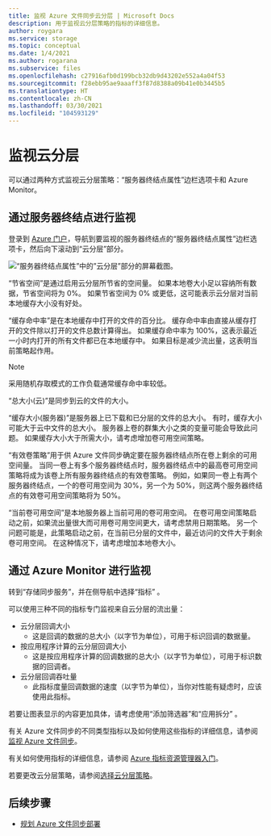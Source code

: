 ```yaml
---
title: 监视 Azure 文件同步云分层 | Microsoft Docs
description: 用于监视云分层策略的指标的详细信息。
author: roygara
ms.service: storage
ms.topic: conceptual
ms.date: 1/4/2021
ms.author: rogarana
ms.subservice: files
ms.openlocfilehash: c27916afb0d199bcb32db9d43202e552a4a04f53
ms.sourcegitcommit: f28ebb95ae9aaaff3f87d8388a09b41e0b3445b5
ms.translationtype: HT
ms.contentlocale: zh-CN
ms.lasthandoff: 03/30/2021
ms.locfileid: "104593129"
---
```

# <a name="monitor-cloud-tiering"></a>监视云分层
可以通过两种方式监视云分层策略：“服务器终结点属性”边栏选项卡和 Azure Monitor。

## <a name="monitoring-via-server-endpoint"></a>通过服务器终结点进行监视

登录到 [Azure 门户](https://portal.azure.com/)，导航到要监视的服务器终结点的“服务器终结点属性”边栏选项卡，然后向下滚动到“云分层”部分。 

![“服务器终结点属性”中的”云分层”部分的屏幕截图。](media/storage-sync-monitoring-cloud-tiering/cloud-tiering-monitoring-5.png)

“节省空间”是通过启用云分层所节省的空间量。 如果本地卷大小足以容纳所有数据，节省空间将为 0%。 如果节省空间为 0% 或更低，这可能表示云分层对当前本地缓存大小没有好处。 

“缓存命中率”是在本地缓存中打开的文件的百分比。 缓存命中率由直接从缓存打开的文件除以打开的文件总数计算得出。 如果缓存命中率为 100%，这表示最近一小时内打开的所有文件都已在本地缓存中。 如果目标是减少流出量，这表明当前策略起作用。

> [!NOTE]
> 采用随机存取模式的工作负载通常缓存命中率较低。 

“总大小(云)”是同步到云的文件的大小。 

“缓存大小(服务器)”是服务器上已下载和已分层的文件的总大小。 有时，缓存大小可能大于云中文件的总大小。 服务器上卷的群集大小之类的变量可能会导致此问题。 如果缓存大小大于所需大小，请考虑增加卷可用空间策略。 

“有效卷策略”用于供 Azure 文件同步确定要在服务器终结点所在卷上剩余的可用空间量。 当同一卷上有多个服务器终结点时，服务器终结点中的最高卷可用空间策略将成为该卷上所有服务器终结点的有效卷策略。 例如，如果同一卷上有两个服务器终结点，一个的卷可用空间为 30%，另一个为 50%，则这两个服务器终结点的有效卷可用空间策略将为 50%。

“当前卷可用空间”是本地服务器上当前可用的卷可用空间。 在卷可用空间策略启动之前，如果流出量很大而可用卷可用空间更大，请考虑禁用日期策略。 另一个问题可能是，此策略启动之前，在当前已分层的文件中，最近访问的文件大于剩余卷可用空间。 在这种情况下，请考虑增加本地卷大小。 

## <a name="monitoring-via-azure-monitor"></a>通过 Azure Monitor 进行监视

转到“存储同步服务”，并在侧导航中选择“指标” 。 

可以使用三种不同的指标专门监视来自云分层的流出量：

- 云分层回调大小
    - 这是回调的数据的总大小（以字节为单位），可用于标识回调的数据量。
- 按应用程序计算的云分层回调大小
    - 这是按应用程序计算的回调数据的总大小（以字节为单位），可用于标识数据的回调者。
- 云分层回调吞吐量
    - 此指标度量回调数据的速度（以字节为单位），当你对性能有疑虑时，应该使用此指标。 

若要让图表显示的内容更加具体，请考虑使用“添加筛选器”和“应用拆分” 。
 
有关 Azure 文件同步的不同类型指标以及如何使用这些指标的详细信息，请参阅[监视 Azure 文件同步](storage-sync-files-monitoring.md)。

有关如何使用指标的详细信息，请参阅 [Azure 指标资源管理器入门](../../azure-monitor/essentials/metrics-getting-started.md)。

若要更改云分层策略，请参阅[选择云分层策略](storage-sync-choose-cloud-tiering-policies.md)。

## <a name="next-steps"></a>后续步骤
* [规划 Azure 文件同步部署](storage-sync-files-planning.md)